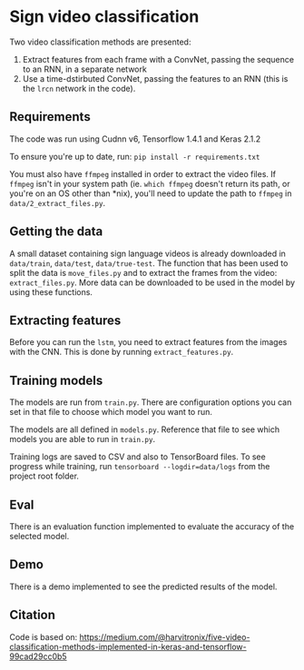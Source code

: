 # Sign video classification 

Two video classification methods are presented:

1. Extract features from each frame with a ConvNet, passing the sequence to an RNN, in a separate network
1. Use a time-dstirbuted ConvNet, passing the features to an RNN (this is the `lrcn` network in the code).


## Requirements

The code was run using Cudnn v6, Tensorflow 1.4.1 and Keras 2.1.2

To ensure you're up to date, run: `pip install -r requirements.txt`

You must also have `ffmpeg` installed in order to extract the video files. If `ffmpeg` isn't in your system path (ie. `which ffmpeg` doesn't return its path, or you're on an OS other than *nix), you'll need to update the path to `ffmpeg` in `data/2_extract_files.py`.

## Getting the data

A small dataset containing sign language videos is already downloaded in `data/train`, `data/test`, `data/true-test`. 
The function that has been used to split the data is `move_files.py` and to extract the frames from the video: `extract_files.py`. 
More data can be downloaded to be used in the model by using these functions.

## Extracting features

Before you can run the `lstm`, you need to extract features from the images with the CNN. This is done by running `extract_features.py`. 

## Training models

The models are run from `train.py`. There are configuration options you can set in that file to choose which model you want to run.

The models are all defined in `models.py`. Reference that file to see which models you are able to run in `train.py`.

Training logs are saved to CSV and also to TensorBoard files. To see progress while training, run `tensorboard --logdir=data/logs` from the project root folder.

## Eval

There is an evaluation function implemented to evaluate the accuracy of the selected model.

## Demo

There is a demo implemented to see the predicted results of the model. 


## Citation

Code is based on: https://medium.com/@harvitronix/five-video-classification-methods-implemented-in-keras-and-tensorflow-99cad29cc0b5 